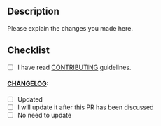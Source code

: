 ## Description

Please explain the changes you made here.

## Checklist

- [ ] I have read
[CONTRIBUTING](https://github.com/{[username]}/{{project-name}}/blob/master/docs/CONTRIBUTING.org)
guidelines.

#### [CHANGELOG](https://github.com/{[username]}/{{project-name}}/blob/master/CHANGELOG.org):

- [ ] Updated
- [ ] I will update it after this PR has been discussed
- [ ] No need to update
